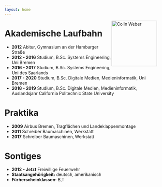 ```yaml
---
layout: home
---
```


<div style="float:right;"><a href="https://colinweber.github.io"><img src="/assets/webercolin.jpg" alt="Colin Weber" width="150"/></a></div>

# Akademische Laufbahn
<ul>
  <li><b>2012</b> Abitur, Gymnasium an der Hamburger Straße</li>
  <li><b>2012 - 2016</b> Studium, B.Sc. Systems Engineering, Uni Bremen</li>
  <li><b>2016 - 2017</b> Studium, B.Sc. Systems Engineering, Uni des Saarlands</li>
  <li><b>2017 - 2020</b> Studium, B.Sc. Digitale Medien, Medieninformatik, Uni Bremen</li>
  <li><b>2018 - 2019</b> Studium, B.Sc. Digitale Medien, Medieninformatik, Auslandsjahr California Politechnic State University</li>
</ul>  

# Praktika
<ul>
  <li><b>2009</b> Airbus Bremen, Tragflächen und Landeklappenmontage </li>
  <li><b>2011</b> Schreiber Baumaschinen, Werkstatt</li>
  <li><b>2017</b> Schreiber Baumaschinen, Werkstatt</li>
</ul> 

# Sontiges
<ul>
  <li><b>2012 - Jetzt</b> Freiwillige Feuerwehr</li>
  <li><b>Staatsangehörigkeit:</b> deutsch, amerikanisch</li>
  <li><b>Fürherscheinklassen:</b> B,T</li>
</ul>